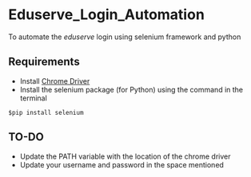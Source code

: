 # Eduserve_Login_Automation
To automate the _eduserve_ login using selenium framework and python

## Requirements 
+ Install [Chrome Driver](https://chromedriver.chromium.org/downloads)
+ Install the selenium package (for Python) using the command in the terminal 
```
$pip install selenium
```

## TO-DO
+ Update the PATH variable with the location of the chrome driver
+ Update your username and password in the space mentioned
 
